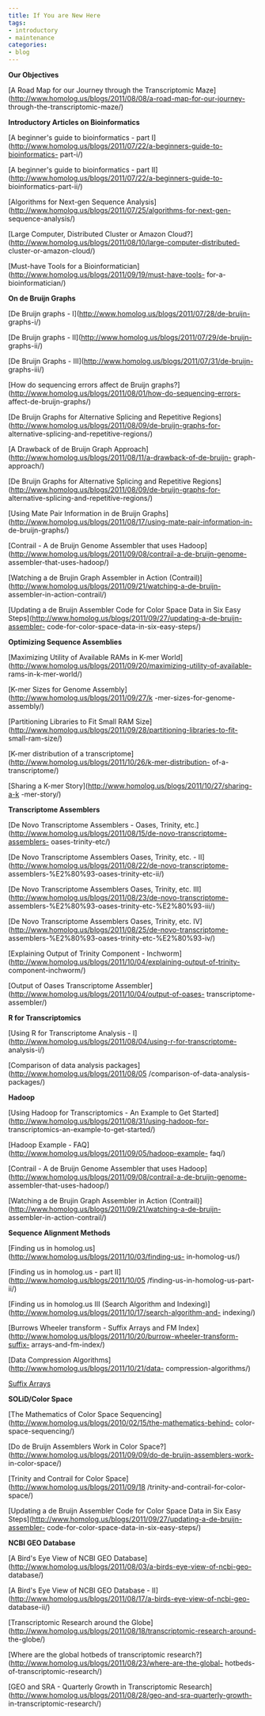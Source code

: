 ```yaml
---
title: If You are New Here
tags:
- introductory
- maintenance
categories:
- blog
---
```

**Our Objectives**
<!--more-->

[A Road Map for our Journey through the Transcriptomic
Maze](http://www.homolog.us/blogs/2011/08/08/a-road-map-for-our-journey-
through-the-transcriptomic-maze/)

**Introductory Articles on Bioinformatics**

[A beginner's guide to bioinformatics - part
I](http://www.homolog.us/blogs/2011/07/22/a-beginners-guide-to-bioinformatics-
part-i/)

[A beginner's guide to bioinformatics - part
II](http://www.homolog.us/blogs/2011/07/22/a-beginners-guide-to-
bioinformatics-part-ii/)

[Algorithms for Next-gen Sequence
Analysis](http://www.homolog.us/blogs/2011/07/25/algorithms-for-next-gen-
sequence-analysis/)

[Large Computer, Distributed Cluster or Amazon
Cloud?](http://www.homolog.us/blogs/2011/08/10/large-computer-distributed-
cluster-or-amazon-cloud/)

[Must-have Tools for a
Bioinformatician](http://www.homolog.us/blogs/2011/09/19/must-have-tools-
for-a-bioinformatician/)

**On de Bruijn Graphs**

[De Bruijn graphs - I](http://www.homolog.us/blogs/2011/07/28/de-bruijn-
graphs-i/)

[De Bruijn graphs - II](http://www.homolog.us/blogs/2011/07/29/de-bruijn-
graphs-ii/)

[De Bruijn Graphs - III](http://www.homolog.us/blogs/2011/07/31/de-bruijn-
graphs-iii/)

[How do sequencing errors affect de Bruijn
graphs?](http://www.homolog.us/blogs/2011/08/01/how-do-sequencing-errors-
affect-de-bruijn-graphs/)

[De Bruijn Graphs for Alternative Splicing and Repetitive
Regions](http://www.homolog.us/blogs/2011/08/09/de-bruijn-graphs-for-
alternative-splicing-and-repetitive-regions/)

[A Drawback of de Bruijn Graph
Approach](http://www.homolog.us/blogs/2011/08/11/a-drawback-of-de-bruijn-
graph-approach/)

[De Bruijn Graphs for Alternative Splicing and Repetitive
Regions](http://www.homolog.us/blogs/2011/08/09/de-bruijn-graphs-for-
alternative-splicing-and-repetitive-regions/)

[Using Mate Pair Information in de Bruijn
Graphs](http://www.homolog.us/blogs/2011/08/17/using-mate-pair-information-in-
de-bruijn-graphs/)

[Contrail - A de Bruijn Genome Assembler that uses
Hadoop](http://www.homolog.us/blogs/2011/09/08/contrail-a-de-bruijn-genome-
assembler-that-uses-hadoop/)

[Watching a de Brujin Graph Assembler in Action
(Contrail)](http://www.homolog.us/blogs/2011/09/21/watching-a-de-bruijn-
assembler-in-action-contrail/)

[Updating a de Bruijn Assembler Code for Color Space Data in Six Easy
Steps](http://www.homolog.us/blogs/2011/09/27/updating-a-de-bruijn-assembler-
code-for-color-space-data-in-six-easy-steps/)

**Optimizing Sequence Assemblies**

[Maximizing Utility of Available RAMs in K-mer
World](http://www.homolog.us/blogs/2011/09/20/maximizing-utility-of-available-
rams-in-k-mer-world/)

[K-mer Sizes for Genome Assembly](http://www.homolog.us/blogs/2011/09/27/k
-mer-sizes-for-genome-assembly/)

[Partitioning Libraries to Fit Small RAM
Size](http://www.homolog.us/blogs/2011/09/28/partitioning-libraries-to-fit-
small-ram-size/)

[K-mer distribution of a
transcriptome](http://www.homolog.us/blogs/2011/10/26/k-mer-distribution-
of-a-transcriptome/)

[Sharing a K-mer Story](http://www.homolog.us/blogs/2011/10/27/sharing-a-k
-mer-story/)

**Transcriptome Assemblers**

[De Novo Transcriptome Assemblers - Oases, Trinity,
etc.](http://www.homolog.us/blogs/2011/08/15/de-novo-transcriptome-assemblers-
oases-trinity-etc/)

[De Novo Transcriptome Assemblers Oases, Trinity, etc. -
II](http://www.homolog.us/blogs/2011/08/22/de-novo-transcriptome-
assemblers-%E2%80%93-oases-trinity-etc-ii/)

[De Novo Transcriptome Assemblers Oases, Trinity, etc.
III](http://www.homolog.us/blogs/2011/08/23/de-novo-transcriptome-
assemblers-%E2%80%93-oases-trinity-etc-%E2%80%93-iii/)

[De Novo Transcriptome Assemblers Oases, Trinity, etc.
IV](http://www.homolog.us/blogs/2011/08/25/de-novo-transcriptome-
assemblers-%E2%80%93-oases-trinity-etc-%E2%80%93-iv/)

[Explaining Output of Trinity Component -
Inchworm](http://www.homolog.us/blogs/2011/10/04/explaining-output-of-trinity-
component-inchworm/)

[Output of Oases Transcriptome
Assembler](http://www.homolog.us/blogs/2011/10/04/output-of-oases-
transcriptome-assembler/)

**R for Transcriptomics**

[Using R for Transcriptome Analysis -
I](http://www.homolog.us/blogs/2011/08/04/using-r-for-transcriptome-
analysis-i/)

[Comparison of data analysis packages](http://www.homolog.us/blogs/2011/08/05
/comparison-of-data-analysis-packages/)

**Hadoop**

[Using Hadoop for Transcriptomics - An Example to Get
Started](http://www.homolog.us/blogs/2011/08/31/using-hadoop-for-
transcriptomics-an-example-to-get-started/)

[Hadoop Example - FAQ](http://www.homolog.us/blogs/2011/09/05/hadoop-example-
faq/)

[Contrail - A de Bruijn Genome Assembler that uses
Hadoop](http://www.homolog.us/blogs/2011/09/08/contrail-a-de-bruijn-genome-
assembler-that-uses-hadoop/)

[Watching a de Brujin Graph Assembler in Action
(Contrail)](http://www.homolog.us/blogs/2011/09/21/watching-a-de-bruijn-
assembler-in-action-contrail/)

**Sequence Alignment Methods**

[Finding us in homolog.us](http://www.homolog.us/blogs/2011/10/03/finding-us-
in-homolog-us/)

[Finding us in homolog.us - part II](http://www.homolog.us/blogs/2011/10/05
/finding-us-in-homolog-us-part-ii/)

[Finding us in homolog.us III (Search Algorithm and
Indexing)](http://www.homolog.us/blogs/2011/10/17/search-algorithm-and-
indexing/)

[Burrows Wheeler transform - Suffix Arrays and FM
Index](http://www.homolog.us/blogs/2011/10/20/burrow-wheeler-transform-suffix-
arrays-and-fm-index/)

[Data Compression Algorithms](http://www.homolog.us/blogs/2011/10/21/data-
compression-algorithms/)

[Suffix Arrays](  http://www.homolog.us/blogs/2011/11/22/suffix-arrays/)

**SOLiD/Color Space**

[The Mathematics of Color Space
Sequencing](http://www.homolog.us/blogs/2010/02/15/the-mathematics-behind-
color-space-sequencing/)

[Do de Bruijn Assemblers Work in Color
Space?](http://www.homolog.us/blogs/2011/09/09/do-de-bruijn-assemblers-work-
in-color-space/)

[Trinity and Contrail for Color Space](http://www.homolog.us/blogs/2011/09/18
/trinity-and-contrail-for-color-space/)

[Updating a de Bruijn Assembler Code for Color Space Data in Six Easy
Steps](http://www.homolog.us/blogs/2011/09/27/updating-a-de-bruijn-assembler-
code-for-color-space-data-in-six-easy-steps/)

**NCBI GEO Database**

[A Bird's Eye View of NCBI GEO
Database](http://www.homolog.us/blogs/2011/08/03/a-birds-eye-view-of-ncbi-geo-
database/)

[A Bird's Eye View of NCBI GEO Database -
II](http://www.homolog.us/blogs/2011/08/17/a-birds-eye-view-of-ncbi-geo-
database-ii/)

[Transcriptomic Research around the
Globe](http://www.homolog.us/blogs/2011/08/18/transcriptomic-research-around-
the-globe/)

[Where are the global hotbeds of transcriptomic
research?](http://www.homolog.us/blogs/2011/08/23/where-are-the-global-
hotbeds-of-transcriptomic-research/)

[GEO and SRA - Quarterly Growth in Transcriptomic
Research](http://www.homolog.us/blogs/2011/08/28/geo-and-sra-quarterly-growth-
in-transcriptomic-research/)

